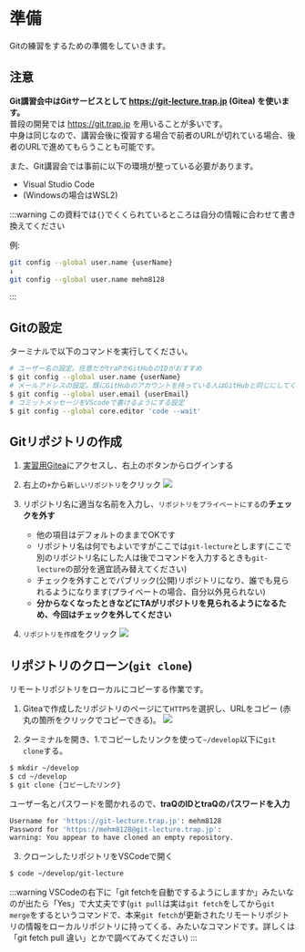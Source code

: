 # 準備

Gitの練習をするための準備をしていきます。

## 注意

**Git講習会中はGitサービスとして https://git-lecture.trap.jp (Gitea) を使います。**  
普段の開発では https://git.trap.jp を用いることが多いです。  
中身は同じなので、講習会後に復習する場合で前者のURLが切れている場合、後者のURLで進めてもらうことも可能です。

また、Git講習会では事前に以下の環境が整っている必要があります。

- Visual Studio Code
- (Windowsの場合はWSL2)

:::warning
この資料では`{}`でくくられているところは自分の情報に合わせて書き換えてください

例:

```bash
git config --global user.name {userName}
↓
git config --global user.name mehm8128
```

:::

## Gitの設定

ターミナルで以下のコマンドを実行してください。

```bash
# ユーザー名の設定。任意だがtraPかGitHubのIDがおすすめ
$ git config --global user.name {userName}
# メールアドレスの設定。既にGitHubのアカウントを持っている人はGitHubと同じにしてください
$ git config --global user.email {userEmail}
# コミットメッセージをVScodeで書けるようにする設定
$ git config --global core.editor 'code --wait'
```

## Gitリポジトリの作成

1. [実習用Gitea](https://git-lecture.trap.jp)にアクセスし、右上のボタンからログインする

2. 右上の`+`から`新しいリポジトリ`をクリック
   ![](https://md.trap.jp/uploads/upload_e87ef4cedae02838281f0d93a8d23bdb.png)

3. リポジトリ名に適当な名前を入力し、`リポジトリをプライベートにする`の**チェックを外す**

   - 他の項目はデフォルトのままでOKです
   - リポジトリ名は何でもよいですがここでは`git-lecture`とします(ここで別のリポジトリ名にした人は後でコマンドを入力するときも`git-lecture`の部分を適宜読み替えてください)
   - チェックを外すことでパブリック(公開)リポジトリになり、誰でも見られるようになります(プライベートの場合、自分以外見られない)
   - **分からなくなったときなどにTAがリポジトリを見られるようになるため、今回はチェックを外してください**

4. `リポジトリを作成`をクリック
   ![](https://md.trap.jp/uploads/upload_e3843f3559892a90d2ef775809510aaa.png)

## リポジトリのクローン(`git clone`)

リモートリポジトリをローカルにコピーする作業です。

1. Giteaで作成したリポジトリのページにて`HTTPS`を選択し、URLをコピー (赤丸の箇所をクリックでコピーできる)。
   ![](https://md.trap.jp/uploads/upload_3b38deaa35b474e4532462215f27cf64.png)

2. ターミナルを開き、1.でコピーしたリンクを使って`~/develop`以下に`git clone`する。

```bash
$ mkdir ~/develop
$ cd ~/develop
$ git clone {コピーしたリンク}
```

ユーザー名とパスワードを聞かれるので、**traQのIDとtraQのパスワードを入力**

```bash
Username for 'https://git-lecture.trap.jp': mehm8128
Password for 'https://mehm8128@git-lecture.trap.jp':
warning: You appear to have cloned an empty repository.
```

3. クローンしたリポジトリをVSCodeで開く

```bash
$ code ~/develop/git-lecture
```

:::warning
VSCodeの右下に「git fetchを自動でするようにしますか」みたいなのが出たら「Yes」で大丈夫です(`git pull`は実は`git fetch`をしてから`git merge`をするというコマンドで、本来`git fetch`が更新されたリモートリポジトリの情報をローカルリポジトリに持ってくる、みたいなコマンドです。詳しくは「git fetch pull 違い」とかで調べてみてください)
:::

